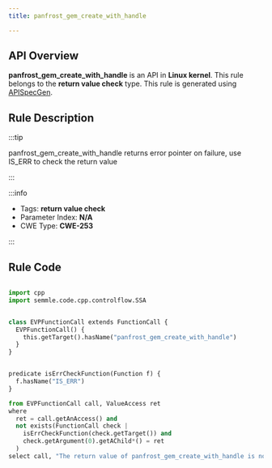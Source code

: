 ```yaml
---
title: panfrost_gem_create_with_handle

---
```



## API Overview
**panfrost_gem_create_with_handle** is an API in **Linux kernel**. This rule belongs to the **return value check** type. This rule is generated using [APISpecGen](../../tools/APISpecGen).
## Rule Description

:::tip

panfrost_gem_create_with_handle returns error pointer on failure, use IS_ERR to check the return value

:::

:::info

- Tags: **return value check**
- Parameter Index: **N/A**
- CWE Type: **CWE-253**

:::

## Rule Code
```python

import cpp
import semmle.code.cpp.controlflow.SSA


class EVPFunctionCall extends FunctionCall {
  EVPFunctionCall() {
    this.getTarget().hasName("panfrost_gem_create_with_handle")
  }
}


predicate isErrCheckFunction(Function f) {
  f.hasName("IS_ERR") 
}

from EVPFunctionCall call, ValueAccess ret
where
  ret = call.getAnAccess() and
  not exists(FunctionCall check |
    isErrCheckFunction(check.getTarget()) and
    check.getArgument(0).getAChild*() = ret
  )
select call, "The return value of panfrost_gem_create_with_handle is not checked with IS_ERR."
    
```